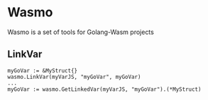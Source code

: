 # Wasmo

Wasmo is a set of tools for Golang-Wasm projects

## LinkVar
```
myGoVar := &MyStruct{}
wasmo.LinkVar(myVarJS, "myGoVar", myGoVar)
...
myGoVar := wasmo.GetLinkedVar(myVarJS, "myGoVar").(*MyStruct)
```